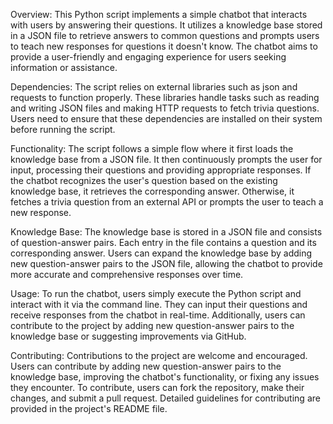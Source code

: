 Overview: This Python script implements a simple chatbot that interacts with users by answering their questions. It utilizes a knowledge base stored in a JSON file to retrieve answers to common questions and prompts users to teach new responses for questions it doesn't know. The chatbot aims to provide a user-friendly and engaging experience for users seeking information or assistance.

Dependencies: The script relies on external libraries such as json and requests to function properly. These libraries handle tasks such as reading and writing JSON files and making HTTP requests to fetch trivia questions. Users need to ensure that these dependencies are installed on their system before running the script.

Functionality: The script follows a simple flow where it first loads the knowledge base from a JSON file. It then continuously prompts the user for input, processing their questions and providing appropriate responses. If the chatbot recognizes the user's question based on the existing knowledge base, it retrieves the corresponding answer. Otherwise, it fetches a trivia question from an external API or prompts the user to teach a new response.

Knowledge Base: The knowledge base is stored in a JSON file and consists of question-answer pairs. Each entry in the file contains a question and its corresponding answer. Users can expand the knowledge base by adding new question-answer pairs to the JSON file, allowing the chatbot to provide more accurate and comprehensive responses over time.

Usage: To run the chatbot, users simply execute the Python script and interact with it via the command line. They can input their questions and receive responses from the chatbot in real-time. Additionally, users can contribute to the project by adding new question-answer pairs to the knowledge base or suggesting improvements via GitHub.

Contributing: Contributions to the project are welcome and encouraged. Users can contribute by adding new question-answer pairs to the knowledge base, improving the chatbot's functionality, or fixing any issues they encounter. To contribute, users can fork the repository, make their changes, and submit a pull request. Detailed guidelines for contributing are provided in the project's README file.
